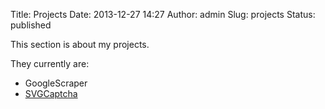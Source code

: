 Title: Projects
Date: 2013-12-27 14:27
Author: admin
Slug: projects
Status: published

This section is about my projects.

They currently are:

-   GoogleScraper
-   [SVGCaptcha](http://incolumitas.com/svgcaptcha/ "SVG Captcha")

